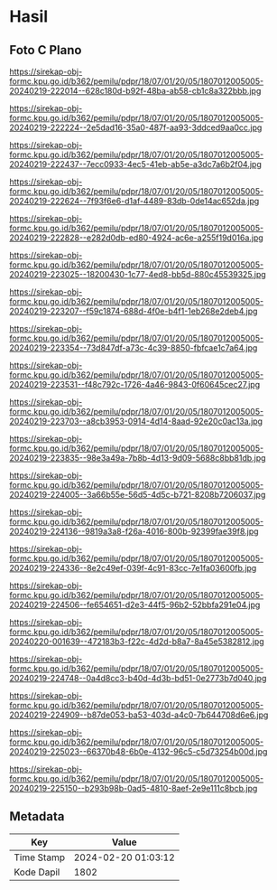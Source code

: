 # Hasil

## Foto C Plano

https://sirekap-obj-formc.kpu.go.id/b362/pemilu/pdpr/18/07/01/20/05/1807012005005-20240219-222014--628c180d-b92f-48ba-ab58-cb1c8a322bbb.jpg

https://sirekap-obj-formc.kpu.go.id/b362/pemilu/pdpr/18/07/01/20/05/1807012005005-20240219-222224--2e5dad16-35a0-487f-aa93-3ddced9aa0cc.jpg

https://sirekap-obj-formc.kpu.go.id/b362/pemilu/pdpr/18/07/01/20/05/1807012005005-20240219-222437--7ecc0933-4ec5-41eb-ab5e-a3dc7a6b2f04.jpg

https://sirekap-obj-formc.kpu.go.id/b362/pemilu/pdpr/18/07/01/20/05/1807012005005-20240219-222624--7f93f6e6-d1af-4489-83db-0de14ac652da.jpg

https://sirekap-obj-formc.kpu.go.id/b362/pemilu/pdpr/18/07/01/20/05/1807012005005-20240219-222828--e282d0db-ed80-4924-ac6e-a255f19d016a.jpg

https://sirekap-obj-formc.kpu.go.id/b362/pemilu/pdpr/18/07/01/20/05/1807012005005-20240219-223025--18200430-1c77-4ed8-bb5d-880c45539325.jpg

https://sirekap-obj-formc.kpu.go.id/b362/pemilu/pdpr/18/07/01/20/05/1807012005005-20240219-223207--f59c1874-688d-4f0e-b4f1-1eb268e2deb4.jpg

https://sirekap-obj-formc.kpu.go.id/b362/pemilu/pdpr/18/07/01/20/05/1807012005005-20240219-223354--73d847df-a73c-4c39-8850-fbfcae1c7a64.jpg

https://sirekap-obj-formc.kpu.go.id/b362/pemilu/pdpr/18/07/01/20/05/1807012005005-20240219-223531--f48c792c-1726-4a46-9843-0f60645cec27.jpg

https://sirekap-obj-formc.kpu.go.id/b362/pemilu/pdpr/18/07/01/20/05/1807012005005-20240219-223703--a8cb3953-0914-4d14-8aad-92e20c0ac13a.jpg

https://sirekap-obj-formc.kpu.go.id/b362/pemilu/pdpr/18/07/01/20/05/1807012005005-20240219-223835--98e3a49a-7b8b-4d13-9d09-5688c8bb81db.jpg

https://sirekap-obj-formc.kpu.go.id/b362/pemilu/pdpr/18/07/01/20/05/1807012005005-20240219-224005--3a66b55e-56d5-4d5c-b721-8208b7206037.jpg

https://sirekap-obj-formc.kpu.go.id/b362/pemilu/pdpr/18/07/01/20/05/1807012005005-20240219-224136--9819a3a8-f26a-4016-800b-92399fae39f8.jpg

https://sirekap-obj-formc.kpu.go.id/b362/pemilu/pdpr/18/07/01/20/05/1807012005005-20240219-224336--8e2c49ef-039f-4c91-83cc-7e1fa03600fb.jpg

https://sirekap-obj-formc.kpu.go.id/b362/pemilu/pdpr/18/07/01/20/05/1807012005005-20240219-224506--fe654651-d2e3-44f5-96b2-52bbfa291e04.jpg

https://sirekap-obj-formc.kpu.go.id/b362/pemilu/pdpr/18/07/01/20/05/1807012005005-20240220-001639--472183b3-f22c-4d2d-b8a7-8a45e5382812.jpg

https://sirekap-obj-formc.kpu.go.id/b362/pemilu/pdpr/18/07/01/20/05/1807012005005-20240219-224748--0a4d8cc3-b40d-4d3b-bd51-0e2773b7d040.jpg

https://sirekap-obj-formc.kpu.go.id/b362/pemilu/pdpr/18/07/01/20/05/1807012005005-20240219-224909--b87de053-ba53-403d-a4c0-7b644708d6e6.jpg

https://sirekap-obj-formc.kpu.go.id/b362/pemilu/pdpr/18/07/01/20/05/1807012005005-20240219-225023--66370b48-6b0e-4132-96c5-c5d73254b00d.jpg

https://sirekap-obj-formc.kpu.go.id/b362/pemilu/pdpr/18/07/01/20/05/1807012005005-20240219-225150--b293b98b-0ad5-4810-8aef-2e9e111c8bcb.jpg


## Metadata

| Key        | Value               |
| ---------- | ------------------- |
| Time Stamp | 2024-02-20 01:03:12 |
| Kode Dapil | 1802                |



